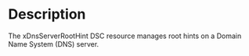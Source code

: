 # Description

The xDnsServerRootHint DSC resource manages root hints on a Domain Name System (DNS) server.
